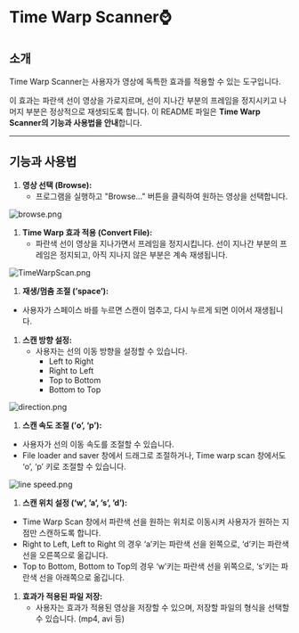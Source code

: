 # Time Warp Scanner⌚

## 소개

Time Warp Scanner는 사용자가 영상에 독특한 효과를 적용할 수 있는 도구입니다.

이 효과는 파란색 선이 영상을 가로지르며, 선이 지나간 부분의 프레임을 정지시키고 나머지 부분은 정상적으로 재생되도록 합니다. 
이 README 파일은 **Time Warp Scanner의 기능과 사용법을 안내**합니다.

---

## 기능과 사용법

1. **영상 선택 (Browse):**
    - 프로그램을 실행하고 "Browse..." 버튼을 클릭하여 원하는 영상을 선택합니다.

![browse.png](https://prod-files-secure.s3.us-west-2.amazonaws.com/d15b74bf-97b2-4665-84e7-1386c12a62a9/59430c40-22eb-46f5-944b-d2d4c729de87/browse.png)

1. **Time Warp 효과 적용 (Convert File):**
    - 파란색 선이 영상을 지나가면서 프레임을 정지시킵니다. 선이 지나간 부분의 프레임은 정지되고, 아직 지나지 않은 부분은 계속 재생됩니다.

![TimeWarpScan.png](https://prod-files-secure.s3.us-west-2.amazonaws.com/d15b74bf-97b2-4665-84e7-1386c12a62a9/763b4359-c583-4aab-bc44-605a26c787a7/TimeWarpScan.png)

1.  **재생/멈춤 조절 (’space’):**
- 사용자가 스페이스 바를 누르면 스캔이 멈추고, 다시 누르게 되면 이어서 재생됩니다.

1. **스캔 방향 설정:**
    - 사용자는 선의 이동 방향을 설정할 수 있습니다.
        - Left to Right
        - Right to Left
        - Top to Bottom
        - Bottom to Top

![direction.png](https://prod-files-secure.s3.us-west-2.amazonaws.com/d15b74bf-97b2-4665-84e7-1386c12a62a9/b724ad10-d00f-4403-8a03-492b2d51f740/direction.png)

1. **스캔 속도 조절 (’o’, ‘p’):**
- 사용자가 선의 이동 속도를 조절할 수 있습니다.
- File loader and saver 창에서 드래그로 조절하거나, Time warp scan 창에서도 ‘o’, ‘p’ 키로 조절할 수 있습니다.

![line speed.png](https://prod-files-secure.s3.us-west-2.amazonaws.com/d15b74bf-97b2-4665-84e7-1386c12a62a9/26352af9-5696-4a6c-b40a-f8cebfa64fd2/line_speed.png)

1. **스캔 위치 설정 (‘w’, ’a’, ’s’, ’d’):**
- Time Warp Scan 창에서 파란색 선을 원하는 위치로 이동시켜 사용자가 원하는 지점만 스캔하도록 합니다.
- Right to Left, Left to Right 의 경우 ‘a’키는  파란색 선을 왼쪽으로, ‘d’키는 파란색 선을 오른쪽으로 옮깁니다.
- Top to Bottom, Bottom to Top의 경우 ‘w’키는 파란색 선을 위쪽으로, ‘s’키는 파란색 선을 아래쪽으로 옮깁니다.

1. **효과가 적용된 파일 저장:**
    - 사용자는 효과가 적용된 영상을 저장할 수 있으며, 저장할 파일의 형식을 선택할 수 있습니다. (mp4, avi 등)
